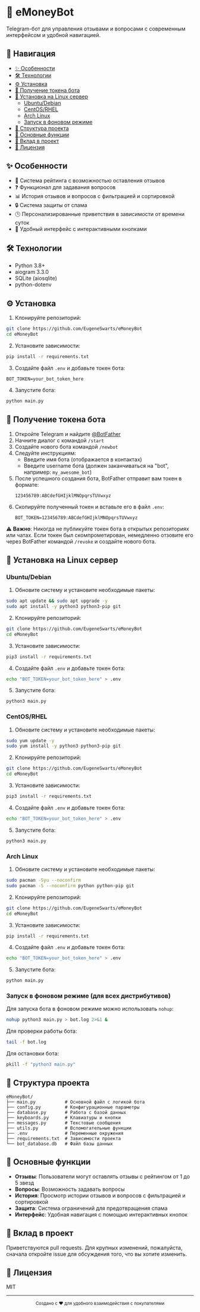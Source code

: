 # 🤖 eMoneyBot

Telegram-бот для управления отзывами и вопросами с современным интерфейсом и удобной навигацией.

## 📑 Навигация

- [✨ Особенности](#-особенности)
- [🛠 Технологии](#-технологии)
- [⚙️ Установка](#-установка)
- [🤖 Получение токена бота](#-получение-токена-бота)
- [🐧 Установка на Linux сервер](#-установка-на-linux-сервер)
  - [Ubuntu/Debian](#ubuntudebian)
  - [CentOS/RHEL](#centosrhel)
  - [Arch Linux](#arch-linux)
  - [Запуск в фоновом режиме](#запуск-в-фоновом-режиме)
- [📁 Структура проекта](#-структура-проекта)
- [🔑 Основные функции](#-основные-функции)
- [🤝 Вклад в проект](#-вклад-в-проект)
- [📝 Лицензия](#-лицензия)

## ✨ Особенности

- 🌟 Система рейтинга с возможностью оставления отзывов
- ❓ Функционал для задавания вопросов
- 📊 История отзывов и вопросов с фильтрацией и сортировкой
- 🔒 Система защиты от спама
- 🕒 Персонализированные приветствия в зависимости от времени суток
- 📱 Удобный интерфейс с интерактивными кнопками

## 🛠 Технологии

- Python 3.8+
- aiogram 3.3.0
- SQLite (aiosqlite)
- python-dotenv

## ⚙️ Установка

1. Клонируйте репозиторий:
```bash
git clone https://github.com/EugeneSwarts/eMoneyBot
cd eMoneyBot
```

2. Установите зависимости:
```bash
pip install -r requirements.txt
```

3. Создайте файл `.env` и добавьте токен бота:
```
BOT_TOKEN=your_bot_token_here
```

4. Запустите бота:
```bash
python main.py
```

## 🤖 Получение токена бота

1. Откройте Telegram и найдите [@BotFather](https://t.me/BotFather)
2. Начните диалог с командой `/start`
3. Создайте нового бота командой `/newbot`
4. Следуйте инструкциям:
   - Введите имя бота (отображается в контактах)
   - Введите username бота (должен заканчиваться на "bot", например: `my_awesome_bot`)
5. После успешного создания бота, BotFather отправит вам токен в формате:
   ```
   123456789:ABCdefGHIjklMNOpqrsTUVwxyz
   ```
6. Скопируйте полученный токен и вставьте его в файл `.env`:
   ```
   BOT_TOKEN=123456789:ABCdefGHIjklMNOpqrsTUVwxyz
   ```

⚠️ **Важно**: Никогда не публикуйте токен бота в открытых репозиториях или чатах. Если токен был скомпрометирован, немедленно отзовите его через BotFather командой `/revoke` и создайте нового бота.

## 🐧 Установка на Linux сервер

### Ubuntu/Debian

1. Обновите систему и установите необходимые пакеты:
```bash
sudo apt update && sudo apt upgrade -y
sudo apt install -y python3 python3-pip git
```

2. Клонируйте репозиторий:
```bash
git clone https://github.com/EugeneSwarts/eMoneyBot
cd eMoneyBot
```

3. Установите зависимости:
```bash
pip3 install -r requirements.txt
```

4. Создайте файл `.env` и добавьте токен бота:
```bash
echo "BOT_TOKEN=your_bot_token_here" > .env
```

5. Запустите бота:
```bash
python3 main.py
```

### CentOS/RHEL

1. Обновите систему и установите необходимые пакеты:
```bash
sudo yum update -y
sudo yum install -y python3 python3-pip git
```

2. Клонируйте репозиторий:
```bash
git clone https://github.com/EugeneSwarts/eMoneyBot
cd eMoneyBot
```

3. Установите зависимости:
```bash
pip3 install -r requirements.txt
```

4. Создайте файл `.env` и добавьте токен бота:
```bash
echo "BOT_TOKEN=your_bot_token_here" > .env
```

5. Запустите бота:
```bash
python3 main.py
```

### Arch Linux

1. Обновите систему и установите необходимые пакеты:
```bash
sudo pacman -Syu --noconfirm
sudo pacman -S --noconfirm python python-pip git
```

2. Клонируйте репозиторий:
```bash
git clone https://github.com/EugeneSwarts/eMoneyBot
cd eMoneyBot
```

3. Установите зависимости:
```bash
pip install -r requirements.txt
```

4. Создайте файл `.env` и добавьте токен бота:
```bash
echo "BOT_TOKEN=your_bot_token_here" > .env
```

5. Запустите бота:
```bash
python main.py
```

### Запуск в фоновом режиме (для всех дистрибутивов)

Для запуска бота в фоновом режиме можно использовать `nohup`:

```bash
nohup python3 main.py > bot.log 2>&1 &
```

Для проверки работы бота:
```bash
tail -f bot.log
```

Для остановки бота:
```bash
pkill -f "python3 main.py"
```

## 📁 Структура проекта

```
eMoneyBot/
├── main.py           # Основной файл с логикой бота
├── config.py         # Конфигурационные параметры
├── database.py       # Работа с базой данных
├── keyboards.py      # Клавиатуры и кнопки
├── messages.py       # Текстовые сообщения
├── utils.py          # Вспомогательные функции
├── .env              # Переменные окружения
├── requirements.txt  # Зависимости проекта
└── bot_database.db   # Файл базы данных
```

## 🔑 Основные функции

- **Отзывы**: Пользователи могут оставлять отзывы с рейтингом от 1 до 5 звезд
- **Вопросы**: Возможность задавать вопросы
- **История**: Просмотр истории отзывов и вопросов с фильтрацией и сортировкой
- **Защита**: Система ограничений для предотвращения спама
- **Интерфейс**: Удобная навигация с помощью интерактивных кнопок

## 🤝 Вклад в проект

Приветствуются pull requests. Для крупных изменений, пожалуйста, сначала откройте issue для обсуждения того, что вы хотите изменить.

## 📝 Лицензия

MIT

---

<div align="center">
  <sub>Создано с ❤️ для удобного взаимодействия с покупателями</sub>
</div>